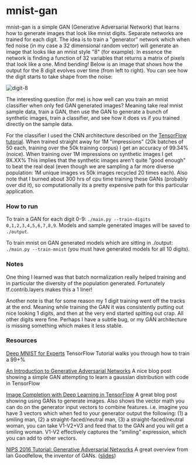 # mnist-gan

mnist-gan is a simple GAN (Generative Adversarial Network) that learns how to generate images that look like mnist digits.  Separate networks are trained for each digit.  The idea is to train a "generator" network which when fed noise (in my case a 32 dimensional random vector) will generate an image that looks like an mnist style  "8" (for example).  In essence the network is finding a function of 32 variables that returns a matrix of pixels that look like a one.  Mind bending!  Below is an image that shows how the output for the 8 digit evolves over time (from left to right).  You can see how the digit starts to take shape from the noise:

![digit-8](https://cloud.githubusercontent.com/assets/640134/22179791/8308a134-e012-11e6-9757-0f8290a83c64.png)

The interesting question (for me) is how well can you train an mnist classifier when only fed GAN generated images?  Meaning take real mnist sample data, train a GAN, then use the GAN to generate a bunch of synthetic images, train a classifier, and see how it does vs if you trained directly on the sample data.

For the classifier I used the CNN architecture described on the [TensorFlow tutorial](https://www.tensorflow.org/tutorials/mnist/pros/).  When trained straight away for 1M "impressions" (20k batches of 50 each, training over the 50k training corpus) I get an accuracy of 99.34% (noice).  When training over 1M impressions on synthetic images I get 9X.XX%  This implies that the synthetic images aren't quite "good enough" to beat the real deal (even though we are sampling a far more diverse population: 1M unique images vs 50k images recycled 20 times each).  Also note that I burned about 300 hrs of cpu time training these GANs (probably over did it), so computationally its a pretty expensive path for this particular application.

### How to run

To train a GAN for each digit 0-9: `./main.py --train-digits 0,1,2,3,4,5,6,7,8,9`.  Models and sample generated images will be saved to `./output`.

To train mnist on GAN generated models which are sitting in ./output: `./main.py --train-mnist` (you must have generated models for all 10 digits).

### Notes

One thing I learned was that batch normalization really helped training and in particular the diversity of the population generated.  Fortunately tf.contrib.layers makes this a 1 liner!

Another note is that for some reason my 1 digit training went off the tracks at the end.  Meaning while training the GAN it was consistently putting out nice looking 1 digits, and then at the very end started spitting out crap.  All other digits were fine.  Perhaps I have a subtle bug, or my GAN architecture is missing something which makes it less stable.

### Resources

[Deep MNIST for Experts](https://www.tensorflow.org/tutorials/mnist/pros/) TensorFlow Tutorial walks you through how to train a 99+% 

[An Introduction to Generative Adversarial Networks](http://blog.aylien.com/introduction-generative-adversarial-networks-code-tensorflow/) A nice blog post showing a simple GAN attempting to learn a gaussian distribution with code in TensorFlow

[Image Completion with Deep Learning in TensorFlow](https://bamos.github.io/2016/08/09/deep-completion/)  A great blog post showing using GANs to generate images.  Also shows the vector math you can do on the generator input vectors to combine features.  i.e. imagine you have 3 vectors which when fed to your generator output the following: (1) a smiling man, (2) a straight-faced/neutral man, (3) a straight-faced/neutral woman, you can take V1-V2+V3 and feed that to the GAN and you will get a smiling woman.  V1-V2 effectively captures the "smiling" expression, which you can add to other vectors.

[NIPS 2016 Tutorial: Generative Adversarial Networks](https://arxiv.org/abs/1701.00160) A great overview from Ian Goodfellow, the inventor of GANs. ([slides](http://www.iangoodfellow.com/slides/2016-12-04-NIPS.pdf))
